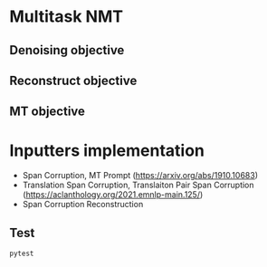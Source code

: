 # Multitask NMT

## Denoising objective
## Reconstruct objective
## MT objective


# Inputters implementation
* Span Corruption, MT Prompt (https://arxiv.org/abs/1910.10683)
* Translation Span Corruption, Translaiton Pair Span Corruption (https://aclanthology.org/2021.emnlp-main.125/)
* Span Corruption Reconstruction


## Test
```bash
pytest
```

